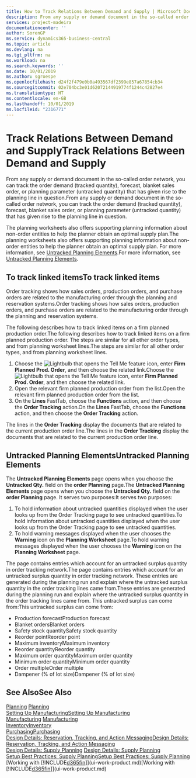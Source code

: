 ```yaml
---
title: How to Track Relations Between Demand and Supply | Microsoft Docs
description: From any supply or demand document in the so-called order network, you can track the order demand (tracked quantity), forecast, blanket sales order, or planning parameter (untracked quantity) that has given rise to the planning line in question.
services: project-madeira
documentationcenter: ''
author: SorenGP
ms.service: dynamics365-business-central
ms.topic: article
ms.devlang: na
ms.tgt_pltfrm: na
ms.workload: na
ms.search.keywords: ''
ms.date: 10/01/2019
ms.author: sgroespe
ms.openlocfilehash: d24f2f479e0b0a493567df2399e857a67854cb34
ms.sourcegitcommit: 02e704bc3e01d62072144919774f1244c42827e4
ms.translationtype: HT
ms.contentlocale: en-GB
ms.lasthandoff: 10/01/2019
ms.locfileid: "2316771"
---
```

# <a name="track-relations-between-demand-and-supply"></a><span data-ttu-id="ea6fb-103">Track Relations Between Demand and Supply</span><span class="sxs-lookup"><span data-stu-id="ea6fb-103">Track Relations Between Demand and Supply</span></span>
<span data-ttu-id="ea6fb-104">From any supply or demand document in the so-called order network, you can track the order demand (tracked quantity), forecast, blanket sales order, or planning parameter (untracked quantity) that has given rise to the planning line in question.</span><span class="sxs-lookup"><span data-stu-id="ea6fb-104">From any supply or demand document in the so-called order network, you can track the order demand (tracked quantity), forecast, blanket sales order, or planning parameter (untracked quantity) that has given rise to the planning line in question.</span></span>

<span data-ttu-id="ea6fb-105">The planning worksheets also offers supporting planning information about non-order entities to help the planner obtain an optimal supply plan.</span><span class="sxs-lookup"><span data-stu-id="ea6fb-105">The planning worksheets also offers supporting planning information about non-order entities to help the planner obtain an optimal supply plan.</span></span> <span data-ttu-id="ea6fb-106">For more information, see [Untracked Planning Elements](production-how-track-demand-supply.md#untracked-planning-elements).</span><span class="sxs-lookup"><span data-stu-id="ea6fb-106">For more information, see [Untracked Planning Elements](production-how-track-demand-supply.md#untracked-planning-elements).</span></span>

## <a name="to-track-linked-items"></a><span data-ttu-id="ea6fb-107">To track linked items</span><span class="sxs-lookup"><span data-stu-id="ea6fb-107">To track linked items</span></span>
<span data-ttu-id="ea6fb-108">Order tracking shows how sales orders, production orders, and purchase orders are related to the manufacturing order through the planning and reservation systems.</span><span class="sxs-lookup"><span data-stu-id="ea6fb-108">Order tracking shows how sales orders, production orders, and purchase orders are related to the manufacturing order through the planning and reservation systems.</span></span>

<span data-ttu-id="ea6fb-109">The following describes how to track linked items on a firm planned production order.</span><span class="sxs-lookup"><span data-stu-id="ea6fb-109">The following describes how to track linked items on a firm planned production order.</span></span> <span data-ttu-id="ea6fb-110">The steps are similar for all other order types, and from planning worksheet lines.</span><span class="sxs-lookup"><span data-stu-id="ea6fb-110">The steps are similar for all other order types, and from planning worksheet lines.</span></span>

1. <span data-ttu-id="ea6fb-111">Choose the ![Lightbulb that opens the Tell Me feature](media/ui-search/search_small.png "Tell me what you want to do") icon, enter **Firm Planned Prod. Order**, and then choose the related link.</span><span class="sxs-lookup"><span data-stu-id="ea6fb-111">Choose the ![Lightbulb that opens the Tell Me feature](media/ui-search/search_small.png "Tell me what you want to do") icon, enter **Firm Planned Prod. Order**, and then choose the related link.</span></span>
2. <span data-ttu-id="ea6fb-112">Open the relevant firm planned production order from the list.</span><span class="sxs-lookup"><span data-stu-id="ea6fb-112">Open the relevant firm planned production order from the list.</span></span>
3. <span data-ttu-id="ea6fb-113">On the **Lines** FastTab, choose the **Functions** action, and then choose the **Order Tracking** action.</span><span class="sxs-lookup"><span data-stu-id="ea6fb-113">On the **Lines** FastTab, choose the **Functions** action, and then choose the **Order Tracking** action.</span></span>

<span data-ttu-id="ea6fb-114">The lines in the **Order Tracking** display the documents that are related to the current production order line.</span><span class="sxs-lookup"><span data-stu-id="ea6fb-114">The lines in the **Order Tracking** display the documents that are related to the current production order line.</span></span>

## <a name="untracked-planning-elements"></a><span data-ttu-id="ea6fb-115">Untracked Planning Elements</span><span class="sxs-lookup"><span data-stu-id="ea6fb-115">Untracked Planning Elements</span></span>
<span data-ttu-id="ea6fb-116">The **Untracked Planning Elements** page opens when you choose the **Untracked Qty.** field on the **order Planning** page.</span><span class="sxs-lookup"><span data-stu-id="ea6fb-116">The **Untracked Planning Elements** page opens when you choose the **Untracked Qty.** field on the **order Planning** page.</span></span> <span data-ttu-id="ea6fb-117">It serves two purposes:</span><span class="sxs-lookup"><span data-stu-id="ea6fb-117">It serves two purposes:</span></span>

1. <span data-ttu-id="ea6fb-118">To hold information about untracked quantities displayed when the user looks up from the Order Tracking page to see untracked quantities.</span><span class="sxs-lookup"><span data-stu-id="ea6fb-118">To hold information about untracked quantities displayed when the user looks up from the Order Tracking page to see untracked quantities.</span></span>
2. <span data-ttu-id="ea6fb-119">To hold warning messages displayed when the user chooses the **Warning** icon on the **Planning Worksheet** page.</span><span class="sxs-lookup"><span data-stu-id="ea6fb-119">To hold warning messages displayed when the user chooses the **Warning** icon on the **Planning Worksheet** page.</span></span>

<span data-ttu-id="ea6fb-120">The page contains entries which account for an untracked surplus quantity in order tracking network.</span><span class="sxs-lookup"><span data-stu-id="ea6fb-120">The page contains entries which account for an untracked surplus quantity in order tracking network.</span></span> <span data-ttu-id="ea6fb-121">These entries are generated during the planning run and explain where the untracked surplus quantity in the order tracking lines came from.</span><span class="sxs-lookup"><span data-stu-id="ea6fb-121">These entries are generated during the planning run and explain where the untracked surplus quantity in the order tracking lines came from.</span></span> <span data-ttu-id="ea6fb-122">This untracked surplus can come from:</span><span class="sxs-lookup"><span data-stu-id="ea6fb-122">This untracked surplus can come from:</span></span>

- <span data-ttu-id="ea6fb-123">Production forecast</span><span class="sxs-lookup"><span data-stu-id="ea6fb-123">Production forecast</span></span>
- <span data-ttu-id="ea6fb-124">Blanket orders</span><span class="sxs-lookup"><span data-stu-id="ea6fb-124">Blanket orders</span></span>
- <span data-ttu-id="ea6fb-125">Safety stock quantity</span><span class="sxs-lookup"><span data-stu-id="ea6fb-125">Safety stock quantity</span></span>
- <span data-ttu-id="ea6fb-126">Reorder point</span><span class="sxs-lookup"><span data-stu-id="ea6fb-126">Reorder point</span></span>
- <span data-ttu-id="ea6fb-127">Maximum inventory</span><span class="sxs-lookup"><span data-stu-id="ea6fb-127">Maximum inventory</span></span>
- <span data-ttu-id="ea6fb-128">Reorder quantity</span><span class="sxs-lookup"><span data-stu-id="ea6fb-128">Reorder quantity</span></span>
- <span data-ttu-id="ea6fb-129">Maximum order quantity</span><span class="sxs-lookup"><span data-stu-id="ea6fb-129">Maximum order quantity</span></span>
- <span data-ttu-id="ea6fb-130">Minimum order quantity</span><span class="sxs-lookup"><span data-stu-id="ea6fb-130">Minimum order quantity</span></span>
- <span data-ttu-id="ea6fb-131">Order multiple</span><span class="sxs-lookup"><span data-stu-id="ea6fb-131">Order multiple</span></span>
- <span data-ttu-id="ea6fb-132">Dampener (% of lot size)</span><span class="sxs-lookup"><span data-stu-id="ea6fb-132">Dampener (% of lot size)</span></span>

## <a name="see-also"></a><span data-ttu-id="ea6fb-133">See Also</span><span class="sxs-lookup"><span data-stu-id="ea6fb-133">See Also</span></span>  
<span data-ttu-id="ea6fb-134">[Planning](production-planning.md) </span><span class="sxs-lookup"><span data-stu-id="ea6fb-134">[Planning](production-planning.md) </span></span>  
[<span data-ttu-id="ea6fb-135">Setting Up Manufacturing</span><span class="sxs-lookup"><span data-stu-id="ea6fb-135">Setting Up Manufacturing</span></span>](production-configure-production-processes.md)  
<span data-ttu-id="ea6fb-136">[Manufacturing](production-manage-manufacturing.md)  </span><span class="sxs-lookup"><span data-stu-id="ea6fb-136">[Manufacturing](production-manage-manufacturing.md)  </span></span>  
[<span data-ttu-id="ea6fb-137">Inventory</span><span class="sxs-lookup"><span data-stu-id="ea6fb-137">Inventory</span></span>](inventory-manage-inventory.md)  
[<span data-ttu-id="ea6fb-138">Purchasing</span><span class="sxs-lookup"><span data-stu-id="ea6fb-138">Purchasing</span></span>](purchasing-manage-purchasing.md)  
[<span data-ttu-id="ea6fb-139">Design Details: Reservation, Tracking, and Action Messaging</span><span class="sxs-lookup"><span data-stu-id="ea6fb-139">Design Details: Reservation, Tracking, and Action Messaging</span></span>](design-details-reservation-order-tracking-and-action-messaging.md)  
<span data-ttu-id="ea6fb-140">[Design Details: Supply Planning](design-details-supply-planning.md) </span><span class="sxs-lookup"><span data-stu-id="ea6fb-140">[Design Details: Supply Planning](design-details-supply-planning.md) </span></span>  
[<span data-ttu-id="ea6fb-141">Setup Best Practices: Supply Planning</span><span class="sxs-lookup"><span data-stu-id="ea6fb-141">Setup Best Practices: Supply Planning</span></span>](setup-best-practices-supply-planning.md)  
<span data-ttu-id="ea6fb-142">[Working with [!INCLUDE[d365fin](includes/d365fin_md.md)]](ui-work-product.md)</span><span class="sxs-lookup"><span data-stu-id="ea6fb-142">[Working with [!INCLUDE[d365fin](includes/d365fin_md.md)]](ui-work-product.md)</span></span>
